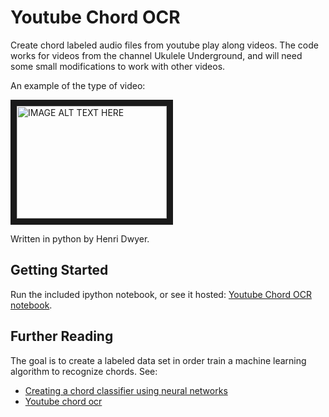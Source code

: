 # Youtube Chord OCR

Create chord labeled audio files from youtube play along videos. The code works for videos from the channel Ukulele Underground, and will need some small modifications to work with other videos.

An example of the type of video:

<a href="http://www.youtube.com/watch?feature=player_embedded&v=W9ae67wY8pc" target="_blank"><img src="http://img.youtube.com/vi/W9ae67wY8pc/0.jpg" 
alt="IMAGE ALT TEXT HERE" width="240" height="180" border="10" /></a>

Written in python by Henri Dwyer.

## Getting Started

Run the included ipython notebook, or see it hosted: [Youtube Chord OCR notebook](http://henri.io/posts/youtube-chord-ocr-notebook.html).

## Further Reading

The goal is to create a labeled data set in order train a machine learning algorithm to recognize chords. See:

- [Creating a chord classifier using neural networks](http://henri.io/posts/chord-classification-using-neural-networks.html)
- [Youtube chord ocr](http://henri.io/posts/youtube-chord-ocr.html)
